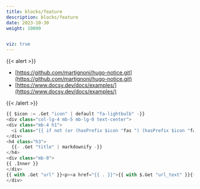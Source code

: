 ```yaml
---
title: blocks/feature
description: blocks/feature
date: 2023-10-30
weight: 10000


viz: true
---
```

{{< alert >}}

- [https://github.com/martignoni/hugo-notice.git](https://github.com/martignoni/hugo-notice.git)
- [https://www.docsy.dev/docs/examples/](https://www.docsy.dev/docs/examples/)

{{< /alert >}}




```python
{{ $icon := .Get "icon" | default "fa-lightbulb" -}}
<div class="col-lg-4 mb-5 mb-lg-0 text-center">
<div class="mb-4 h1">
  <i class="{{ if not (or (hasPrefix $icon "fas ") (hasPrefix $icon "fab ")) }}fas {{ end }}{{ $icon }}"></i>
</div>
<h4 class="h3">
  {{- .Get "title" | markdownify -}}
</h4>
<div class="mb-0">
{{ .Inner }}
</div>
{{ with .Get "url" }}<p><a href="{{ . }}">{{ with $.Get "url_text" }}{{ . }}{{ else }}{{ T "ui_read_more" }}{{ end }}</a></p>{{ end }}
</div>

```









